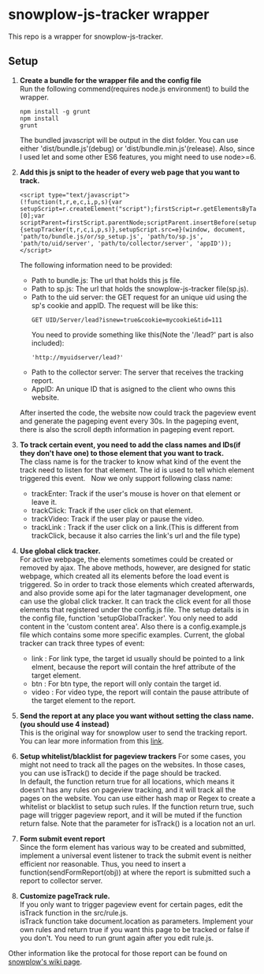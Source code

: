 # snowplow-js-tracker wrapper  

This repo is a wrapper for snowplow-js-tracker.

## Setup
1. **Create a bundle for the wrapper file and the config file**  
    Run the following commend(requires node.js environment) to build the wrapper.
    ```
    npm install -g grunt
    npm install
    grunt
    ```
    The bundled javascript will be output in the dist folder. You can use either 'dist/bundle.js'(debug) or 'dist/bundle.min.js'(release). Also, since I used let and some other ES6 features, you might need to use node>=6.
2. **Add this js snipt to the header of every web page that you want to track.**
    ```
    <script type="text/javascript">
    (!function(t,r,e,c,i,p,s){var setupScript=r.createElement("script");firstScript=r.getElementsByTagName("script")[0];var scriptParent=firstScript.parentNode;scriptParent.insertBefore(setupScript,firstScript);setupScript.async=1;setupScript.onload=function(){setupTracker(t,r,c,i,p,s)},setupScript.src=e}(window, document, 'path/to/bundle.js/or/sp_setup.js', 'path/to/sp.js', 'path/to/uid/server', 'path/to/collector/server', 'appID'));
    </script> 
    ```
    The following information need to be provided:
      * Path to bundle.js: The url that holds this js file.
      * Path to sp.js: The url that holds the snowplow-js-tracker file(sp.js).
      * Path to the uid server: the GET request for an unique uid using the sp's cookie and appID.
          The request will be like this:
          ```
          GET UID/Server/lead?isnew=true&cookie=mycookie&tid=111
          ```
          You need to provide something like this(Note the '/lead?' part is also included):
          ```
          'http://myuidserver/lead?'
          ```
      * Path to the collector server: The server that receives the tracking report.
      * AppID: An unique ID that is asigned to the client who owns this website.
      
   After inserted the code, the website now could track the pageview event and generate the pageping event every 30s. In the pageping event, there is also the scroll depth information in pageping event report.  
4. **To track certain event, you need to add the class names and IDs(if they don't have one) to those element that you want to track.**  
   The class name is for the tracker to know what kind of the event the track need to listen for that element. The id is used to tell which element triggered this event.  
   Now we only support following class name:  
      * trackEnter: Track if the user's mouse is hover on that element or leave it.
      * trackClick: Track if the user click on that element.
      * trackVideo: Track if the user play or pause the video.  
      * trackLink : Track if the user click on a link.(This is different from trackClick, because it also carries the link's url and the file type)

5. **Use global click tracker.**  
   For active webpage, the elements sometimes could be created or removed by ajax. The above methods, however, are designed for static webpage, which created all its elements before the load event is triggered. So in order to track those elements which created afterwards, and also provide some api for the later tagmanager development, one can use the global click tracker. It can track the click event for all those elements that registered under the config.js file.
   The setup details is in the config file, function 'setupGlobalTracker'. You only need to add content in the 'custom content area'. Also there is a config.example.js file which contains some more specific examples.
   Current, the global tracker can track three types of event:
    * link : For link type, the target id usually should be pointed to a link elment, because the report will contain the href attribute of the target element.
    * btn : For btn type, the report will only contain the target id.
    * video : For video type, the report will contain the pause attribute of the target element to the report.

6. **Send the report at any place you want without setting the class name.(you should use 4 instead)**  
    This is the original way for snowplow user to send the tracking report. You can lear more information from this [link](https://github.com/snowplow/snowplow/wiki/2-Specific-event-tracking-with-the-Javascript-tracker).

7. **Setup whitelist/blacklist for pageview trackers**
    For some cases, you might not need to track all the pages on the websites. In those cases, you can use isTrack() to decide if the page should be tracked.  
    In default, the function return true for all locations, which means it doesn't has any rules on pageview tracking, and it will track all the pages on the website.
    You can use either hash map or Regex to create a whitelist or blacklist to setup such rules. If the function return true, such page will trigger pageview report, and it will be muted if the function return false.
    Note that the parameter for isTrack() is a location not an url.

8. **Form submit event report**  
    Since the form element has various way to be created and submitted, implement a universal event listener to track the submit event is neither efficient nor reasonable. Thus, you need to insert a function(sendFormReport(obj)) at where the report is submitted such a report to collector server.

9. **Customize pageTrack rule.**  
   If you only want to trigger pageview event for certain pages, edit the isTrack function in the src/rule.js.  
   isTrack function take document.location as parameters. Implement your own rules and return true if you want this page to be tracked or false if you don't.
   You need to run grunt again after you edit rule.js. 

Other information like the protocal for those report can be found on [snowplow's wiki page](https://github.com/snowplow/snowplow/wiki/snowplow-tracker-protocol).


